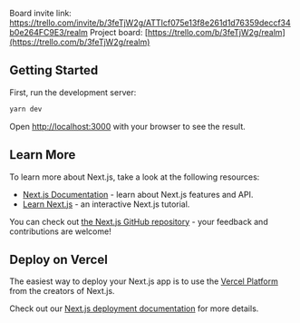 Board invite link: https://trello.com/invite/b/3feTjW2g/ATTIcf075e13f8e261d1d76359deccf34b0e264FC9E3/realm
Project board: [https://trello.com/b/3feTjW2g/realm](https://trello.com/b/3feTjW2g/realm)

## Getting Started

First, run the development server:

```bash
yarn dev
```

Open [http://localhost:3000](http://localhost:3000) with your browser to see the result.

## Learn More

To learn more about Next.js, take a look at the following resources:

- [Next.js Documentation](https://nextjs.org/docs) - learn about Next.js features and API.
- [Learn Next.js](https://nextjs.org/learn) - an interactive Next.js tutorial.

You can check out [the Next.js GitHub repository](https://github.com/vercel/next.js/) - your feedback and contributions are welcome!

## Deploy on Vercel

The easiest way to deploy your Next.js app is to use the [Vercel Platform](https://vercel.com/new?utm_medium=default-template&filter=next.js&utm_source=create-next-app&utm_campaign=create-next-app-readme) from the creators of Next.js.

Check out our [Next.js deployment documentation](https://nextjs.org/docs/deployment) for more details.

